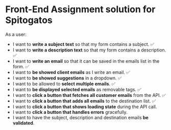 # Front-End Assignment solution for Spitogatos

As a user:

- I want to **write a subject text** so that my form contains a subject. ✅
- I want to **write a description text** so that my form contains a description. ✅
- I want to **write an email** so that it can be saved in the emails list in the form. ✅
- I want to **be showed client emails** as I write an email. ✅
- I want to **be showed suggestions** in a dropdown. ✅
- I want to be allowed to **select multiple emails**. ✅
- I want to **be displayed selected emails** as removable tags. ✅
- I want to **click a button that fetches all customer emails** from the API. ✅
- I want to **click a button that adds all emails** to the destination list. ✅
- I want to **click a button that shows loading state** during the API call.
- I want to **click a button that handles errors** gracefully.
- I want to have the subject, description and destination emails **be validated**.
